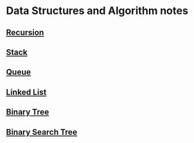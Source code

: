 # Data Structures and Algorithm notes

## [Recursion](/Notes/python-recursion.md)

## [Stack](/Notes/stack.md)

## [Queue](/Notes/queue.md) 

## [Linked List](/Notes/LinkedList.md)

## [Binary Tree](binaryTree.md)

## [Binary Search Tree](BST.md)
